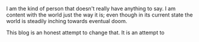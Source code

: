 ---
---
I am the kind of person that doesn't really have anything to say. I am content with the world just the way it is; even though in its current state the world is steadily inching towards eventual doom.

This blog is an honest attempt to change that. It is an attempt to 